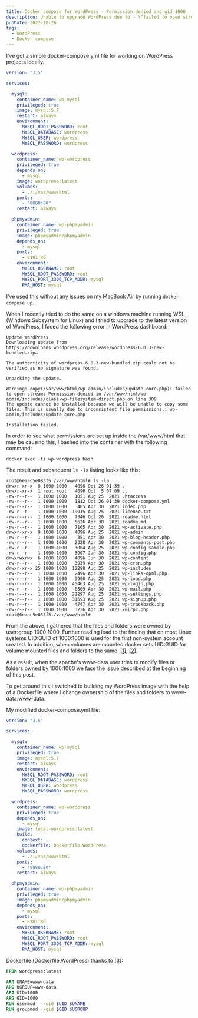 ```yaml
---
title: Docker compose for WordPress - Permission denied and uid 1000
description: Unable to upgrade WordPress due to - \"failed to open stream - Permission denied error\"
pubDate: 2022-10-26
tags:
  - WordPress
  - Docker compose
---
```


I've got a simple docker-compose.yml file for working on WordPress projects locally.

```yml
version: "3.5"

services:

  mysql:
    container_name: wp-mysql
    privileged: true
    image: mysql:5.7
    restart: always
    environment:
      MYSQL_ROOT_PASSWORD: root
      MYSQL_DATABASE: wordpress
      MYSQL_USER: wordpress
      MYSQL_PASSWORD: wordpress

  wordpress:
    container_name: wp-wordpress
    privileged: true
    depends_on:
      - mysql
    image: wordpress:latest
    volumes:
      - ./:/var/www/html
    ports:
      - "8080:80"
    restart: always

  phpmyadmin:
    container_name: wp-phpmyadmin
    privileged: true
    image: phpmyadmin/phpmyadmin
    depends_on:
      - mysql
    ports:
      - 8181:80
    environment:
      MYSQL_USERNAME: root
      MYSQL_ROOT_PASSWORD: root
      MYSQL_PORT_3306_TCP_ADDR: mysql
      PMA_HOST: mysql
```

I've used this without any issues on my MacBook Air by running `docker-compose up`.

When I recently tried to do the same on a windows machine running WSL (Windows Subsystem for Linux) and I tried to upgrade to the latest version of WordPress, I faced the following error in WordPress dashboard:

```text
Update WordPress
Downloading update from https://downloads.wordpress.org/release/wordpress-6.0.3-new-bundled.zip…

The authenticity of wordpress-6.0.3-new-bundled.zip could not be verified as no signature was found.

Unpacking the update…

Warning: copy(/var/www/html/wp-admin/includes/update-core.php): failed to open stream: Permission denied in /var/www/html/wp-admin/includes/class-wp-filesystem-direct.php on line 309
The update cannot be installed because we will be unable to copy some files. This is usually due to inconsistent file permissions.: wp-admin/includes/update-core.php

Installation failed.
```

In order to see what permissions are set up inside the /var/www/html that may be causing this, I bashed into the container with the following command:

```shell
docker exec -ti wp-wordpress bash
```

The result and subsequent `ls -la` listing looks like this:

```shell
root@6eaac5e083f5:/var/www/html# ls -la
drwxr-xr-x  8 1000 1000   4096 Oct 26 01:39 .
drwxr-xr-x  1 root root   4096 Oct  5 07:09 ..
-rw-r--r--  1 1000 1000   1051 Aug 25  2021 .htaccess
-rw-r--r--  1 1000 1000   1812 Oct 26 01:39 docker-compose.yml
-rw-r--r--  1 1000 1000    405 Apr 30  2021 index.php
-rw-r--r--  1 1000 1000  19915 Aug 25  2021 license.txt
-rw-r--r--  1 1000 1000   7346 Oct 20  2021 readme.html
-rw-r--r--  1 1000 1000   5626 Apr 30  2021 readme.md
-rw-r--r--  1 1000 1000   7165 Apr 30  2021 wp-activate.php
drwxr-xr-x  9 1000 1000   4096 Aug 25  2021 wp-admin
-rw-r--r--  1 1000 1000    351 Apr 30  2021 wp-blog-header.php
-rw-r--r--  1 1000 1000   2328 Apr 30  2021 wp-comments-post.php
-rw-r--r--  1 1000 1000   3004 Aug 25  2021 wp-config-sample.php
-rw-r--r--  1 1000 1000   5907 Jun 30  2021 wp-config.php
drwxrwxrwx  6 1000 1000   4096 Jun 30  2021 wp-content
-rw-r--r--  1 1000 1000   3939 Apr 30  2021 wp-cron.php
drwxr-xr-x 25 1000 1000  12288 Aug 25  2021 wp-includes
-rw-r--r--  1 1000 1000   2496 Apr 30  2021 wp-links-opml.php
-rw-r--r--  1 1000 1000   3900 Aug 25  2021 wp-load.php
-rw-r--r--  1 1000 1000  45463 Aug 25  2021 wp-login.php
-rw-r--r--  1 1000 1000   8509 Apr 30  2021 wp-mail.php
-rw-r--r--  1 1000 1000  22297 Aug 25  2021 wp-settings.php
-rw-r--r--  1 1000 1000  31693 Aug 25  2021 wp-signup.php
-rw-r--r--  1 1000 1000   4747 Apr 30  2021 wp-trackback.php
-rw-r--r--  1 1000 1000   3236 Apr 30  2021 xmlrpc.php
root@6eaac5e083f5:/var/www/html#
```

From the above, I gathered that the files and folders were owned by user:group 1000:1000. Further reading lead to the finding that on most Linux systems UID:GUID of 1000:1000 is used for the first non-system account created. In addition, when volumes are mounted docker sets UID:GUID for volume mounted files and folders to the same. <a href="https://github.com/moby/moby/issues/22114">[1]</a>, <a href="https://github.com/davidalger/warden/issues/155">[2]</a>.

As a result, when the apache's www-data user tries to modify files or folders owned by 1000:1000 we face the issue described at the beginning of this post.

To get around this I switched to building my WordPress image with the help of a Dockerfile where I change ownership of the files and folders to www-data:www-data.

My modified docker-compose.yml file:

```yml
version: "3.5"

services:

  mysql:
    container_name: wp-mysql
    privileged: true
    image: mysql:5.7
    restart: always
    environment:
      MYSQL_ROOT_PASSWORD: root
      MYSQL_DATABASE: wordpress
      MYSQL_USER: wordpress
      MYSQL_PASSWORD: wordpress

  wordpress:
    container_name: wp-wordpress
    privileged: true
    depends_on:
      - mysql
    image: local-wordpress:latest
    build:
      context: .
      dockerfile: Dockerfile.WordPress
    volumes:
      - ./:/var/www/html
    ports:
      - "8080:80"
    restart: always

  phpmyadmin:
    container_name: wp-phpmyadmin
    privileged: true
    image: phpmyadmin/phpmyadmin
    depends_on:
      - mysql
    ports:
      - 8181:80
    environment:
      MYSQL_USERNAME: root
      MYSQL_ROOT_PASSWORD: root
      MYSQL_PORT_3306_TCP_ADDR: mysql
      PMA_HOST: mysql
```

Dockerfile (Dockerfile.WordPress) thanks to <a href="https://stackoverflow.com/questions/55620273/docker-php-fpm-running-as-www-data">[3]</a>:

```dockerfile
FROM wordpress:latest

ARG UNAME=www-data
ARG UGROUP=www-data
ARG UID=1000
ARG GID=1000
RUN usermod  --uid $UID $UNAME
RUN groupmod --gid $GID $UGROUP
```
